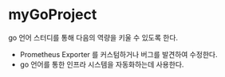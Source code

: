 # myGoProject
go 언어 스터디를 통해 다음의 역량을 키울 수 있도록 한다.
- Prometheus Exporter 를 커스텀하거나 버그를 발견하여 수정한다.
- go 언어를 통한 인프라 시스템을 자동화하는데 사용한다.
